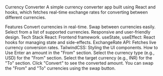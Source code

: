 Currency Converter
A simple currency converter app built using React and hooks, which fetches real-time exchange rates for converting between different currencies.

Features
Convert currencies in real-time.
Swap between currencies easily.
Select from a list of supported currencies.
Responsive and user-friendly design.
Tech Stack
React: Frontend framework.
useState, useEffect: React hooks for managing state and side-effects.
ExchangeRate API: Fetches live currency conversion rates.
TailwindCSS: Styling the UI components.
How to Use
Enter an amount in the "From" section.
Select the currency type (e.g., USD) for the "From" section.
Select the target currency (e.g., INR) for the "To" section.
Click "Convert" to see the converted amount.
You can swap the "From" and "To" currencies using the swap button.